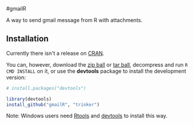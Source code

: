 #gmailR

A way to send gmail message from R with attachments.


## Installation

Currently there isn't a release on [CRAN](http://cran.r-project.org/).


You can, however, download the [zip ball](https://github.com/trinker/gmailR/zipball/master) or [tar ball](https://github.com/trinker/gmailR/tarball/master), decompress and run `R CMD INSTALL` on it, or use the **devtools** package to install the development version:

```r
# install.packages("devtools")

library(devtools)
install_github("gmailR", "trinker")
```

Note: Windows users need [Rtools](http://www.murdoch-sutherland.com/Rtools/) and [devtools](http://CRAN.R-project.org/package=devtools) to install this way.
